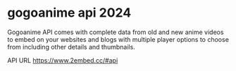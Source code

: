 # gogoanime api 2024
Gogoanime API comes with complete data from old and new anime videos to embed on your websites and blogs with multiple player options to choose from including other details and thumbnails.

API URL https://www.2embed.cc/#api
